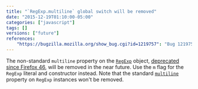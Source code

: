 ```yaml
---
title: "`RegExp.multiline` global switch will be removed"
date: "2015-12-19T01:10:00-05:00"
categories: ["javascript"]
tags: []
versions: ["future"]
references:
    "https://bugzilla.mozilla.org/show_bug.cgi?id=1219757": "Bug 1219757 - Remove nonstandard RegExp.multiline global switch"
---
```

The non-standard `multiline` property on the [`RegExp`](https://developer.mozilla.org/en-US/docs/Web/JavaScript/Reference/Global_Objects/RegExp) object, [deprecated since Firefox 46](https://www.fxsitecompat.com/en-US/docs/2015/regexp-multiline-global-switch-has-been-deprecated/), will be removed in the near future. Use the `m` flag for the `RegExp` literal and constructor instead. Note that the standard [`multiline`](https://developer.mozilla.org/en-US/docs/Web/JavaScript/Reference/Global_Objects/RegExp/multiline) property on `RegExp` instances won't be removed.
